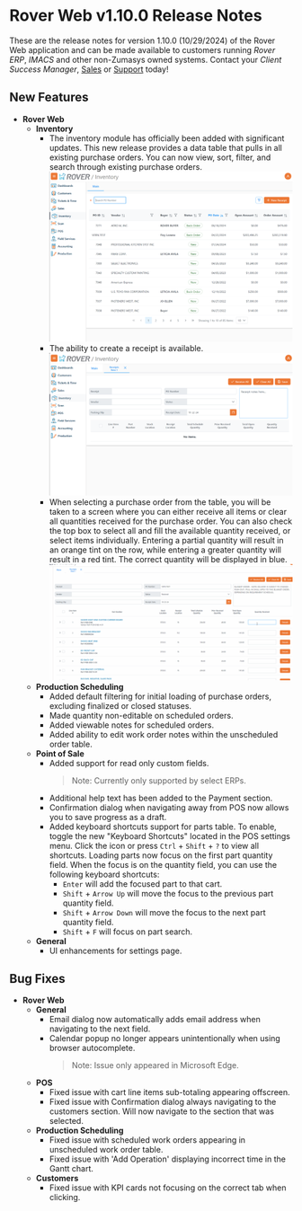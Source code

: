 # Rover Web v1.10.0 Release Notes

<badge text= "Version 1.10.0" vertical="middle" />

<PageHeader />

These are the release notes for version 1.10.0 (10/29/2024) of the Rover Web application and can be made available to customers running _Rover ERP_, _IMACS_ and other non-Zumasys owned systems. Contact your _Client Success Manager_, [Sales](mailto:sales@zumasys.com?subject=Rover%20Web%20v1.10.0) or [Support](mailto:help@zumasys.com?subject=Rover%20Web%20v1.10.0) today!

## New Features

- **Rover Web**
  - **Inventory**
    - The inventory module has officially been added with significant updates. This new release provides a data table that pulls in all existing purchase orders. You can now view, sort, filter, and search through existing purchase orders.
      ![Inventory](./inventory-module.png)
    - The ability to create a receipt is available.
      ![New Receipt](./new-receipt.png)
    - When selecting a purchase order from the table, you will be taken to a screen where you can either receive all items or clear all quantities received for the purchase order. You can also check the top box to select all and fill the available quantity received, or select items individually. Entering a partial quantity will result in an orange tint on the row, while entering a greater quantity will result in a red tint. The correct quantity will be displayed in blue.
      ![Select Receipt](./inventory-row-handling.gif)
  - **Production Scheduling**
    - Added default filtering for initial loading of purchase orders, excluding finalized or closed statuses.
    - Made quantity non-editable on scheduled orders.
    - Added viewable notes for scheduled orders.
    - Added ability to edit work order notes within the unscheduled order table.
  - **Point of Sale**
    - Added support for read only custom fields.
      > Note: Currently only supported by select ERPs.
    - Additional help text has been added to the Payment section.
    - Confirmation dialog when navigating away from POS now allows you to save progress as a draft.
    - Added keyboard shortcuts support for parts table. To enable, toggle the new "Keyboard Shortcuts" located in the POS settings menu. Click the icon or press `Ctrl` + `Shift` + `?` to view all shortcuts. Loading parts now focus on the first part quantity field. When the focus is on the quantity field, you can use the following keyboard shortcuts:
      - `Enter` will add the focused part to that cart.
      - `Shift` + `Arrow Up`  will move the focus to the previous part quantity field.
      - `Shift` + `Arrow Down` will move the focus to the next part quantity field.
      - `Shift` + `F` will focus on part search.
  - **General**
    - UI enhancements for settings page.

## Bug Fixes

- **Rover Web**
  - **General**
    - Email dialog now automatically adds email address when navigating to the next field.
    - Calendar popup no longer appears unintentionally when using browser autocomplete.
      > Note: Issue only appeared in Microsoft Edge.
  - **POS**
    - Fixed issue with cart line items sub-totaling appearing offscreen.
    - Fixed issue with Confirmation dialog always navigating to the customers section. Will now navigate to the section that was selected.
  - **Production Scheduling**
    - Fixed issue with scheduled work orders appearing in unscheduled work order table.
    - Fixed issue with 'Add Operation' displaying incorrect time in the Gantt chart.
  - **Customers**
    - Fixed issue with KPI cards not focusing on the correct tab when clicking.
